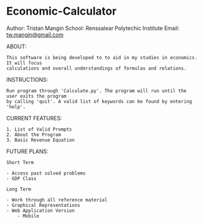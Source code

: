 # Economic-Calculator

Author: Tristan Mangin
School: Renssalear Polytechic Institute
Email: tw.mangin@gmail.com

ABOUT:

    This software is being developed to to aid in my studies in economics. It will focus
    calculations and overall understandings of formulas and relations.

INSTRUCTIONS:

    Run program through 'Calculate.py'. The program will run until the user exits the program
    by calling 'quit'. A valid list of keywords can be found by entering 'help'.

CURRENT FEATURES:

    1. List of Valid Prompts
    2. About the Program
    3. Basic Revenue Equation

FUTURE PLANS:

    Short Term

    - Access past solved problems
    - GDP Class 

    Long Term

    - Work through all reference material
    - Graphical Representations
    - Web Application Version
        - Mobile 